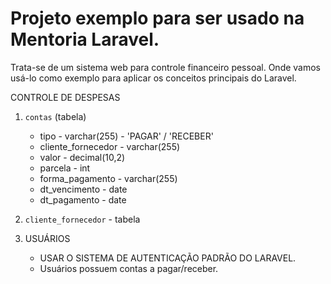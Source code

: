 # Projeto exemplo para ser usado na Mentoria Laravel.

Trata-se de um sistema web para controle financeiro pessoal.
Onde vamos usá-lo como exemplo para aplicar os conceitos principais do Laravel.

CONTROLE DE DESPESAS

1. `contas` (tabela)
	- tipo 				 - varchar(255) - 'PAGAR' / 'RECEBER'
	- cliente_fornecedor - varchar(255) 
	- valor				 - decimal(10,2)
	- parcela			 - int
	- forma_pagamento	 - varchar(255)
	- dt_vencimento	 	 - date
	- dt_pagamento		 - date

2. `cliente_fornecedor` - tabela

3. USUÁRIOS
	- USAR O SISTEMA DE AUTENTICAÇÃO PADRÃO DO LARAVEL.
	- Usuários possuem contas a pagar/receber.
